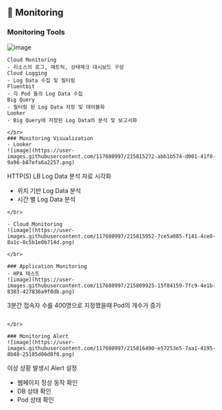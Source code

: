 ## 🔎 Monitoring
### Monitoring Tools
![image](https://user-images.githubusercontent.com/117608997/215812977-a719c414-a8ec-434a-8a6f-340f9e6d35a0.png)
```
Cloud Monitoring
- 리소스의 로그, 매트릭, 상태체크 대시보드 구성
Cloud Logging
- Log Data 수집 및 필터링
Fluentbit
- 각 Pod 들의 Log Data 수집
Big Query
- 필터링 된 Log Data 저장 및 테이블화
Looker
- Big Query에 저장된 Log Data의 분석 및 보고서화

</br>
### Monitoring Visualization
- Looker
![image](https://user-images.githubusercontent.com/117608997/215815272-abb1b574-d001-41f0-9a98-b87efa6a2257.png)
```
HTTP(S) LB Log Data 분석 자료 시각화
- 위치 기반 Log Data 분석
- 시간 별 Log Data 분석
```
</br>

- Cloud Monitoring
![image](https://user-images.githubusercontent.com/117608997/215815952-7ce5a085-f141-4ce8-8a1c-0c5b1e0b714d.png)

</br>

### Application Monitoring
- HPA 테스트
![image](https://user-images.githubusercontent.com/117608997/215809925-15f84159-7fc9-4e1b-8303-427836a9f0db.png)
```
3분간 접속자 수를 400명으로 지정했을때 Pod의 개수가 증가
```

</br>

### Monitoring Alert
![image](https://user-images.githubusercontent.com/117608997/215816490-e57253e5-7aa1-4195-8b48-25105d06d8f0.png)
```
이상 상황 발생시 Alert 설정
- 웹페이지 정상 동작 확인
- DB 상태 확인
- Pod 상태 확인
```
